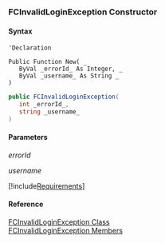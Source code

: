 ﻿### FCInvalidLoginException Constructor

#### Syntax

```vbnet
'Declaration

Public Function New( _
   ByVal _errorId_ As Integer, _
   ByVal _username_ As String _
)
```

```csharp
public FCInvalidLoginException( 
   int _errorId_,
   string _username_
)
```

#### Parameters

_errorId_

_username_

[!include[Requirements](../partials/requirements.md)]

#### Reference

[FCInvalidLoginException Class](fcSDK~FChoice.Foundation.FCInvalidLoginException.md)  
[FCInvalidLoginException Members](fcSDK~FChoice.Foundation.FCInvalidLoginException_members.md)